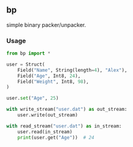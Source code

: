 ## bp

simple binary packer/unpacker.

### Usage

```python
from bp import *

user = Struct(
    Field("Name", String(length=4), "Alex"),
    Field("Age", Int8, 24),
    Field("Weight", Int8, 98),
)

user.set("Age", 25)

with write_stream("user.dat") as out_stream:
    user.write(out_stream)

with read_stream("user.dat") as in_stream:
    user.read(in_stream)
    print(user.get("Age"))  # 24
```

